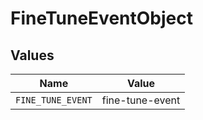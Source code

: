 # FineTuneEventObject


## Values

| Name              | Value             |
| ----------------- | ----------------- |
| `FINE_TUNE_EVENT` | fine-tune-event   |